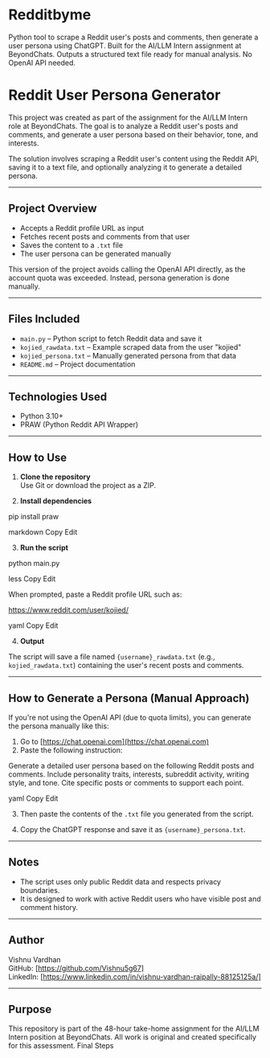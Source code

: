 # Redditbyme
Python tool to scrape a Reddit user's posts and comments, then generate a user persona using ChatGPT. Built for the AI/LLM Intern assignment at BeyondChats. Outputs a structured text file ready for manual analysis. No OpenAI API needed.
# Reddit User Persona Generator

This project was created as part of the assignment for the AI/LLM Intern role at BeyondChats. The goal is to analyze a Reddit user's posts and comments, and generate a user persona based on their behavior, tone, and interests.

The solution involves scraping a Reddit user's content using the Reddit API, saving it to a text file, and optionally analyzing it to generate a detailed persona.

---

## Project Overview

- Accepts a Reddit profile URL as input
- Fetches recent posts and comments from that user
- Saves the content to a `.txt` file
- The user persona can be generated manually 

This version of the project avoids calling the OpenAI API directly, as the account quota was exceeded. Instead, persona generation is done manually.

---

## Files Included

- `main.py` – Python script to fetch Reddit data and save it
- `kojied_rawdata.txt` – Example scraped data from the user "kojied"
- `kojied_persona.txt` – Manually generated persona from that data
- `README.md` – Project documentation

---

## Technologies Used

- Python 3.10+
- PRAW (Python Reddit API Wrapper)

---

## How to Use

1. **Clone the repository**  
   Use Git or download the project as a ZIP.

2. **Install dependencies**

pip install praw

markdown
Copy
Edit

3. **Run the script**

python main.py

less
Copy
Edit

When prompted, paste a Reddit profile URL such as:

https://www.reddit.com/user/kojied/

yaml
Copy
Edit

4. **Output**

The script will save a file named `{username}_rawdata.txt` (e.g., `kojied_rawdata.txt`) containing the user's recent posts and comments.

---

## How to Generate a Persona (Manual Approach)

If you're not using the OpenAI API (due to quota limits), you can generate the persona manually like this:

1. Go to [https://chat.openai.com](https://chat.openai.com)
2. Paste the following instruction:

Generate a detailed user persona based on the following Reddit posts and comments.
Include personality traits, interests, subreddit activity, writing style, and tone.
Cite specific posts or comments to support each point.

yaml
Copy
Edit

3. Then paste the contents of the `.txt` file you generated from the script.

4. Copy the ChatGPT response and save it as `{username}_persona.txt`.

---

## Notes

- The script uses only public Reddit data and respects privacy boundaries.
- It is designed to work with active Reddit users who have visible post and comment history.

---

## Author

Vishnu Vardhan  
GitHub: [https://github.com/Vishnu5g67]  
LinkedIn: [https://www.linkedin.com/in/vishnu-vardhan-raipally-88125125a/]

---

## Purpose

This repository is part of the 48-hour take-home assignment for the AI/LLM Intern position at BeyondChats. All work is original and created specifically for this assessment.
Final Steps
